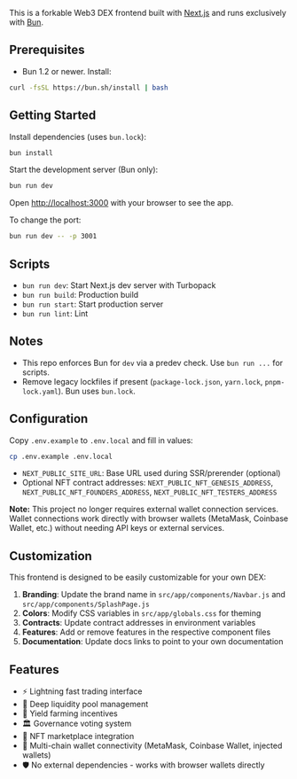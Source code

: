 This is a forkable Web3 DEX frontend built with [Next.js](https://nextjs.org) and runs exclusively with [Bun](https://bun.sh/).

## Prerequisites

- Bun 1.2 or newer. Install:

```bash
curl -fsSL https://bun.sh/install | bash
```

## Getting Started

Install dependencies (uses `bun.lock`):

```bash
bun install
```

Start the development server (Bun only):

```bash
bun run dev
```

Open [http://localhost:3000](http://localhost:3000) with your browser to see the app.

To change the port:

```bash
bun run dev -- -p 3001
```

## Scripts

- `bun run dev`: Start Next.js dev server with Turbopack
- `bun run build`: Production build
- `bun run start`: Start production server
- `bun run lint`: Lint

## Notes

- This repo enforces Bun for `dev` via a predev check. Use `bun run ...` for scripts.
- Remove legacy lockfiles if present (`package-lock.json`, `yarn.lock`, `pnpm-lock.yaml`). Bun uses `bun.lock`.

## Configuration

Copy `.env.example` to `.env.local` and fill in values:

```bash
cp .env.example .env.local
```

- `NEXT_PUBLIC_SITE_URL`: Base URL used during SSR/prerender (optional)
- Optional NFT contract addresses: `NEXT_PUBLIC_NFT_GENESIS_ADDRESS`, `NEXT_PUBLIC_NFT_FOUNDERS_ADDRESS`, `NEXT_PUBLIC_NFT_TESTERS_ADDRESS`

**Note:** This project no longer requires external wallet connection services. Wallet connections work directly with browser wallets (MetaMask, Coinbase Wallet, etc.) without needing API keys or external services.

## Customization

This frontend is designed to be easily customizable for your own DEX:

1. **Branding**: Update the brand name in `src/app/components/Navbar.js` and `src/app/components/SplashPage.js`
2. **Colors**: Modify CSS variables in `src/app/globals.css` for theming
3. **Contracts**: Update contract addresses in environment variables
4. **Features**: Add or remove features in the respective component files
5. **Documentation**: Update docs links to point to your own documentation

## Features

- ⚡ Lightning fast trading interface
- 🏦 Deep liquidity pool management
- 🌾 Yield farming incentives
- 🏛️ Governance voting system
- 🎨 NFT marketplace integration
- 🔗 Multi-chain wallet connectivity (MetaMask, Coinbase Wallet, injected wallets)
- 🛡️ No external dependencies - works with browser wallets directly
